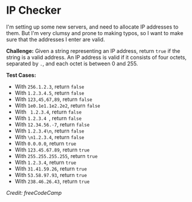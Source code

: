# IP Checker
I'm setting up some new servers, and need to allocate IP addresses to them. But I'm very clumsy and prone to making typos, so I want to make sure that the addresses I enter are valid.

**Challenge:** Given a string representing an IP address, return `true` if the string is a valid address. An IP address is valid if it consists of four octets, separated by `.`, and each octet is between 0 and 255.

**Test Cases:**
- With `256.1.2.3`, return `false`
- With `1.2.3.4.5`, return `false`
- With `123,45,67,89`, return `false`
- With `1e0.1e1.1e2.2e2`, return `false`
- With ` 1.2.3.4`, return `false`
- With `1.2.3.4 `, return `false`
- With `12.34.56.-7`, return `false`
- With `1.2.3.4\n`, return `false`
- With `\n1.2.3.4`, return `false`
- With `0.0.0.0`, return `true`
- With `123.45.67.89`, return `true`
- With `255.255.255.255`, return `true`
- With `1.2.3.4`, return `true`
- With `31.41.59.26`, return `true`
- With `53.58.97.93`, return `true`
- With `238.46.26.43`, return `true`

*Credit: freeCodeCamp*